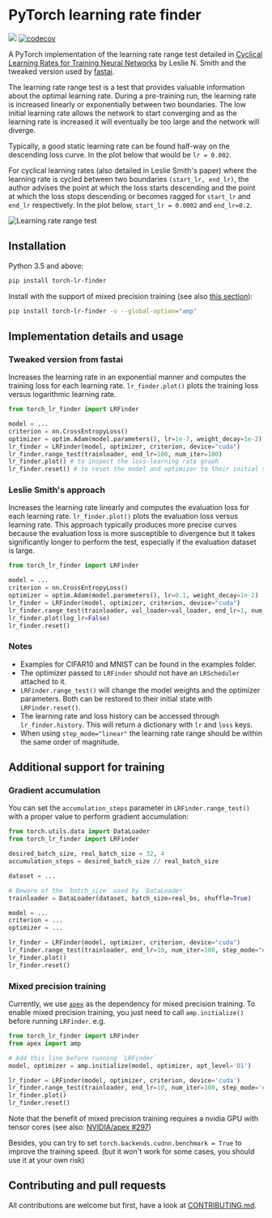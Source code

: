 # PyTorch learning rate finder

![](https://github.com/davidtvs/pytorch-lr-finder/workflows/ci-build/badge.svg?branch=dev/codeconv_integration)
[![codecov](https://codecov.io/gh/davidtvs/pytorch-lr-finder/branch/dev/codeconv_integration/graph/badge.svg)](https://codecov.io/gh/davidtvs/pytorch-lr-finder)

A PyTorch implementation of the learning rate range test detailed in [Cyclical Learning Rates for Training Neural Networks](https://arxiv.org/abs/1506.01186) by Leslie N. Smith and the tweaked version used by [fastai](https://github.com/fastai/fastai).

The learning rate range test is a test that provides valuable information about the optimal learning rate. During a pre-training run, the learning rate is increased linearly or exponentially between two boundaries. The low initial learning rate allows the network to start converging and as the learning rate is increased it will eventually be too large and the network will diverge.

Typically, a good static learning rate can be found half-way on the descending loss curve. In the plot below that would be `lr = 0.002`.

For cyclical learning rates (also detailed in Leslie Smith's paper) where the learning rate is cycled between two boundaries `(start_lr, end_lr)`, the author advises the point at which the loss starts descending and the point at which the loss stops descending or becomes ragged for `start_lr` and `end_lr` respectively.  In the plot below, `start_lr = 0.0002` and `end_lr=0.2`.

![Learning rate range test](images/lr_finder_cifar10.png)

## Installation

Python 3.5 and above:

```bash
pip install torch-lr-finder
```

Install with the support of mixed precision training (see also [this section](#Mixed-precision-training)):

```bash
pip install torch-lr-finder -v --global-option="amp"
```

## Implementation details and usage

### Tweaked version from fastai

Increases the learning rate in an exponential manner and computes the training loss for each learning rate. `lr_finder.plot()` plots the training loss versus logarithmic learning rate.

```python
from torch_lr_finder import LRFinder

model = ...
criterion = nn.CrossEntropyLoss()
optimizer = optim.Adam(model.parameters(), lr=1e-7, weight_decay=1e-2)
lr_finder = LRFinder(model, optimizer, criterion, device="cuda")
lr_finder.range_test(trainloader, end_lr=100, num_iter=100)
lr_finder.plot() # to inspect the loss-learning rate graph
lr_finder.reset() # to reset the model and optimizer to their initial state
```

### Leslie Smith's approach

Increases the learning rate linearly and computes the evaluation loss for each learning rate. `lr_finder.plot()` plots the evaluation loss versus learning rate.
This approach typically produces more precise curves because the evaluation loss is more susceptible to divergence but it takes significantly longer to perform the test, especially if the evaluation dataset is large.

```python
from torch_lr_finder import LRFinder

model = ...
criterion = nn.CrossEntropyLoss()
optimizer = optim.Adam(model.parameters(), lr=0.1, weight_decay=1e-2)
lr_finder = LRFinder(model, optimizer, criterion, device="cuda")
lr_finder.range_test(trainloader, val_loader=val_loader, end_lr=1, num_iter=100, step_mode="linear")
lr_finder.plot(log_lr=False)
lr_finder.reset()
```

### Notes

- Examples for CIFAR10 and MNIST can be found in the examples folder.
- The optimizer passed to `LRFinder` should not have an `LRScheduler` attached to it.
- `LRFinder.range_test()` will change the model weights and the optimizer parameters. Both can be restored to their initial state with `LRFinder.reset()`.
- The learning rate and loss history can be accessed through `lr_finder.history`. This will return a dictionary with `lr` and `loss` keys.
- When using `step_mode="linear"` the learning rate range should be within the same order of magnitude.

## Additional support for training

### Gradient accumulation

You can set the `accumulation_steps` parameter in `LRFinder.range_test()` with a proper value to perform gradient accumulation:

```python
from torch.utils.data import DataLoader
from torch_lr_finder import LRFinder

desired_batch_size, real_batch_size = 32, 4
accumulation_steps = desired_batch_size // real_batch_size

dataset = ...

# Beware of the `batch_size` used by `DataLoader`
trainloader = DataLoader(dataset, batch_size=real_bs, shuffle=True)

model = ...
criterion = ...
optimizer = ...

lr_finder = LRFinder(model, optimizer, criterion, device="cuda")
lr_finder.range_test(trainloader, end_lr=10, num_iter=100, step_mode="exp", accumulation_steps=accumulation_steps)
lr_finder.plot()
lr_finder.reset()
```

### Mixed precision training

Currently, we use [`apex`](https://github.com/NVIDIA/apex) as the dependency for mixed precision training.
To enable mixed precision training, you just need to call `amp.initialize()` before running `LRFinder`. e.g.

```python
from torch_lr_finder import LRFinder
from apex import amp

# Add this line before running `LRFinder`
model, optimizer = amp.initialize(model, optimizer, opt_level='O1')

lr_finder = LRFinder(model, optimizer, criterion, device='cuda')
lr_finder.range_test(trainloader, end_lr=10, num_iter=100, step_mode='exp')
lr_finder.plot()
lr_finder.reset()
```

Note that the benefit of mixed precision training requires a nvidia GPU with tensor cores (see also: [NVIDIA/apex #297](https://github.com/NVIDIA/apex/issues/297))

Besides, you can try to set `torch.backends.cudnn.benchmark = True` to improve the training speed. (but it won't work for some cases, you should use it at your own risk)

## Contributing and pull requests

All contributions are welcome but first, have a look at [CONTRIBUTING.md](CONTRIBUTING.md).

